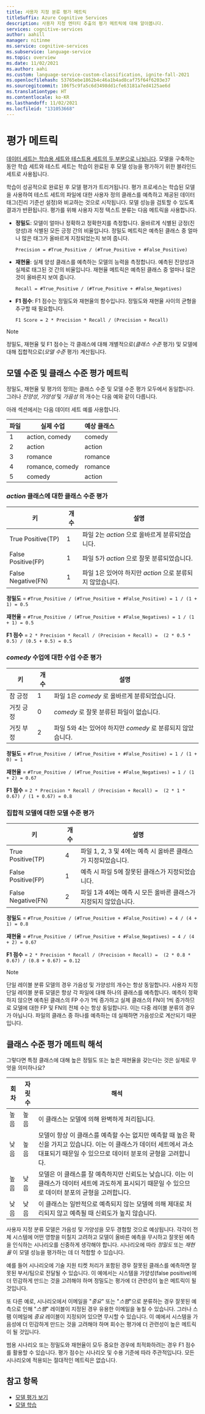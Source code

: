```yaml
---
title: 사용자 지정 분류 평가 메트릭
titleSuffix: Azure Cognitive Services
description: 사용자 지정 엔터티 추출의 평가 메트릭에 대해 알아봅니다.
services: cognitive-services
author: aahill
manager: nitinme
ms.service: cognitive-services
ms.subservice: language-service
ms.topic: overview
ms.date: 11/02/2021
ms.author: aahi
ms.custom: language-service-custom-classification, ignite-fall-2021
ms.openlocfilehash: 53765ebe1862b4c46a1b4ad8caf75f64f6203e37
ms.sourcegitcommit: 106f5c9fa5c6d3498dd1cfe63181a7ed4125ae6d
ms.translationtype: HT
ms.contentlocale: ko-KR
ms.lasthandoff: 11/02/2021
ms.locfileid: "131053668"
---
```

# <a name="evaluation-metrics"></a>평가 메트릭

[데이터 세트는 학습용 세트와 테스트용 세트의 두 부분으로 나뉩니다](../how-to/train-model.md#data-splits). 모델을 구축하는 동안 학습 세트와 테스트 세트는 학습이 완료된 후 모델 성능을 평가하기 위한 블라인드 세트로 사용됩니다.

학습이 성공적으로 완료된 후 모델 평가가 트리거됩니다. 평가 프로세스는 학습된 모델을 사용하여 테스트 세트의 파일에 대한 사용자 정의 클래스를 예측하고 제공된 데이터 태그(진리 기준선 설정)와 비교하는 것으로 시작됩니다. 모델 성능을 검토할 수 있도록 결과가 반환됩니다. 평가를 위해 사용자 지정 텍스트 분류는 다음 메트릭을 사용합니다.

* **정밀도**: 모델이 얼마나 정확하고 정확한지를 측정합니다. 올바르게 식별된 긍정(진양성)과 식별된 모든 긍정 간의 비율입니다. 정밀도 메트릭은 예측된 클래스 중 얼마나 많은 태그가 올바르게 지정되었는지 보여 줍니다. 

    `Precision = #True_Positive / (#True_Positive + #False_Positive)`

* **재현율**: 실제 양성 클래스를 예측하는 모델의 능력을 측정합니다. 예측된 진양성과 실제로 태그된 것 간의 비율입니다. 재현율 메트릭은 예측된 클래스 중 얼마나 많은 것이 올바른지 보여 줍니다.

    `Recall = #True_Positive / (#True_Positive + #False_Negatives)`

* **F1 점수**: F1 점수는 정밀도와 재현율의 함수입니다. 정밀도와 재현율 사이의 균형을 추구할 때 필요합니다.

    `F1 Score = 2 * Precision * Recall / (Precision + Recall)` <br> 

>[!NOTE]
> 정밀도, 재현율 및 F1 점수는 각 클래스에 대해 개별적으로(*클래스 수준* 평가) 및 모델에 대해 집합적으로(*모델 수준* 평가) 계산됩니다.

## <a name="model-level-and-class-level-evaluation-metrics"></a>모델 수준 및 클래스 수준 평가 메트릭

정밀도, 재현율 및 평가의 정의는 클래스 수준 및 모델 수준 평가 모두에서 동일합니다. 그러나 *진양성*, *가양성* 및 *가음성* 의 개수는 다음 예와 같이 다릅니다.

아래 섹션에서는 다음 데이터 세트 예를 사용합니다.

| 파일 | 실제 수업 | 예상 클래스 |
|--|--|--|
| 1 | action, comedy | comedy|
| 2 | action | action |
| 3 | romance | romance |
| 4 | romance, comedy | romance |
| 5 | comedy | action |

### <a name="class-level-evaluation-for-the-action-class"></a>*action* 클래스에 대한 클래스 수준 평가 

| 키 | 개수 | 설명 |
|--|--|--|
| True Positive(TP) | 1 | 파일 2는 *action* 으로 올바르게 분류되었습니다. |
| False Positive(FP) | 1 | 파일 5가 *action* 으로 잘못 분류되었습니다. |
| False Negative(FN) | 1 | 파일 1은 있어야 하지만 *action* 으로 분류되지 않았습니다. |

**정밀도** = `#True_Positive / (#True_Positive + #False_Positive) = 1 / (1 + 1) = 0.5`

**재현율** = `#True_Positive / (#True_Positive + #False_Negatives) = 1 / (1 + 1) = 0.5`

**F1 점수** = `2 * Precision * Recall / (Precision + Recall) =  (2 * 0.5 * 0.5) / (0.5 + 0.5) = 0.5`

### <a name="class-level-evaluation-for-the-comedy-class"></a>*comedy* 수업에 대한 수업 수준 평가 

| 키 | 개수 | 설명 |
|--|--|--|
| 참 긍정 | 1 | 파일 1은 *comedy* 로 올바르게 분류되었습니다. |
| 거짓 긍정 | 0 | *comedy* 로 잘못 분류된 파일이 없습니다. |
| 거짓 부정 | 2 | 파일 5와 4는 있어야 하지만 *comedy* 로 분류되지 않았습니다. |

**정밀도** = `#True_Positive / (#True_Positive + #False_Positive) = 1 / (1 + 0) = 1`

**재현율** = `#True_Positive / (#True_Positive + #False_Negatives) = 1 / (1 + 2) = 0.67`

**F1 점수** = `2 * Precision * Recall / (Precision + Recall) =  (2 * 1 * 0.67) / (1 + 0.67) = 0.8`

### <a name="model-level-evaluation-for-the-collective-model"></a>집합적 모델에 대한 모델 수준 평가

| 키 | 개수 | 설명 |
|--|--|--|
| True Positive(TP) | 4 | 파일 1, 2, 3 및 4에는 예측 시 올바른 클래스가 지정되었습니다. |
| False Positive(FP) | 1 | 예측 시 파일 5에 잘못된 클래스가 지정되었습니다. |
| False Negative(FN) | 2 | 파일 1과 4에는 예측 시 모든 올바른 클래스가 지정되지 않았습니다. |

**정밀도** = `#True_Positive / (#True_Positive + #False_Positive) = 4 / (4 + 1) = 0.8`

**재현율** = `#True_Positive / (#True_Positive + #False_Negatives) = 4 / (4 + 2) = 0.67`

**F1 점수** = `2 * Precision * Recall / (Precision + Recall) =  (2 * 0.8 * 0.67) / (0.8 + 0.67) = 0.12`

> [!NOTE] 
> 단일 레이블 분류 모델의 경우 가음성 및 가양성의 개수는 항상 동일합니다. 사용자 지정 단일 레이블 분류 모델은 항상 각 파일에 대해 하나의 클래스를 예측합니다. 예측이 정확하지 않으면 예측된 클래스의 FP 수가 1씩 증가하고 실제 클래스의 FN이 1씩 증가하므로 모델에 대한 FP 및 FN의 전체 수는 항상 동일합니다. 이는 다중 레이블 분류의 경우가 아닙니다. 파일의 클래스 중 하나를 예측하는 데 실패하면 가음성으로 계산되기 때문입니다. 

## <a name="interpreting-class-level-evaluation-metrics"></a>클래스 수준 평가 메트릭 해석

그렇다면 특정 클래스에 대해 높은 정밀도 또는 높은 재현율을 갖는다는 것은 실제로 무엇을 의미하나요?

| 회차 | 자릿수 | 해석 |
|--|--|--|
| 높음 | 높음 | 이 클래스는 모델에 의해 완벽하게 처리됩니다. |
| 낮음 | 높음 | 모델이 항상 이 클래스를 예측할 수는 없지만 예측할 때 높은 확신을 가지고 있습니다. 이는 이 클래스가 데이터 세트에서 과소 대표되기 때문일 수 있으므로 데이터 분포의 균형을 고려합니다.|
| 높음 | 낮음 | 모델은 이 클래스를 잘 예측하지만 신뢰도는 낮습니다. 이는 이 클래스가 데이터 세트에 과도하게 표시되기 때문일 수 있으므로 데이터 분포의 균형을 고려합니다. |
| 낮음 | 낮음 | 이 클래스는 일반적으로 예측되지 않는 모델에 의해 제대로 처리되지 않고 예측될 때 신뢰도가 높지 않습니다. |

사용자 지정 분류 모델은 가음성 및 가양성을 모두 경험할 것으로 예상됩니다. 각각이 전체 시스템에 어떤 영향을 미칠지 고려하고 모델이 올바른 예측을 무시하고 잘못된 예측을 인식하는 시나리오를 신중하게 생각해야 합니다. 시나리오에 따라 *정밀도* 또는 *재현율* 이 모델 성능을 평가하는 데 더 적합할 수 있습니다.  

예를 들어 시나리오에 기술 지원 티켓 처리가 포함된 경우 잘못된 클래스를 예측하면 잘못된 부서/팀으로 전달될 수 있습니다. 이 예에서는 시스템을 가양성(false positive)에 더 민감하게 만드는 것을 고려해야 하며 정밀도는 평가에 더 관련성이 높은 메트릭이 될 것입니다. 

또 다른 예로, 시나리오에서 이메일을 "*중요*" 또는 "*스팸*"으로 분류하는 경우 잘못된 예측으로 인해 "*스팸*" 레이블이 지정된 경우 유용한 이메일을 놓칠 수 있습니다. 그러나 스팸 이메일에 *중요* 레이블이 지정되어 있으면 무시할 수 있습니다. 이 예에서 시스템을 가음성에 더 민감하게 만드는 것을 고려해야 하며 회수는 평가에 더 관련성이 높은 메트릭이 될 것입니다. 

범용 시나리오 또는 정밀도와 재현율이 모두 중요한 경우에 최적화하려는 경우 F1 점수를 활용할 수 있습니다. 평가 점수는 시나리오 및 수용 기준에 따라 주관적입니다. 모든 시나리오에 적용되는 절대적인 메트릭은 없습니다. 

## <a name="see-also"></a>참고 항목

* [모델 평가 보기](../how-to/view-model-evaluation.md)
* [모델 학습](../how-to/train-model.md)
